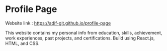 # Profile Page

Website link : https://adif-git.github.io/profile-page

This website contains my personal info from education, skills, achievement, work experiences, past projects, and certifications.  Build using React.js, HTML, and CSS.
